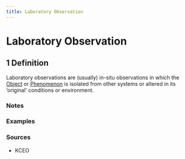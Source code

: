 ```yaml
---
title: Laboratory Observation
---
```


# Laboratory Observation

## 1 Definition

Laboratory observations are (usually) in-situ observations in which the [Object](../object) or [Phenomenon](../phenomenon) is isolated from other systems or altered in its ‘original’ conditions or environment.

### Notes 

### Examples 

### Sources 
- KCEO
